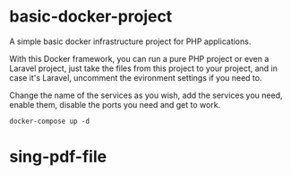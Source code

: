 # basic-docker-project
A simple basic docker infrastructure project for PHP applications.

With this Docker framework, you can run a pure PHP project or even a Laravel project, just take the files from this project to your project, and in case it's Laravel, uncomment the evironment settings if you need to.

Change the name of the services as you wish, add the services you need, enable them, disable the ports you need and get to work.

``` 
docker-compose up -d
```
# sing-pdf-file
